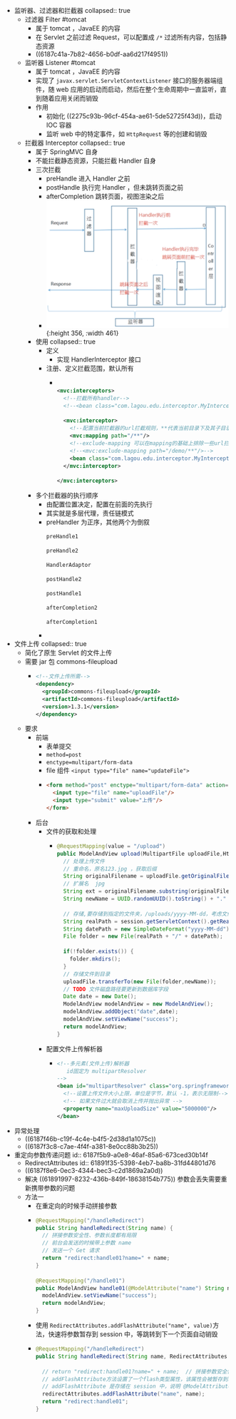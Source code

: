 - 监听器、过滤器和拦截器
  collapsed:: true
	- 过滤器 Filter #tomcat
		- 属于 tomcat ，JavaEE 的内容
		- 在 Servlet 之前过滤 Request，可以配置成 `/*` 过滤所有内容，包括静态资源
		- ((6187c41a-7b82-4656-b0df-aa6d217f4951))
	- 监听器 Listener #tomcat
		- 属于 tomcat ，JavaEE 的内容
		- 实现了 `javax.servlet.ServletContextListener` 接口的服务器端组件，随 web 应用的启动而启动，然后在整个生命周期中一直监听，直到随着应用关闭而销毁
		- 作用
			- 初始化 ((2275c93b-96cf-454a-ae61-5de52725f43d))，启动 IOC 容器
			- 监听 web 中的特定事件，如 `HttpRequest` 等的创建和销毁
	- 拦截器 Interceptor
	  collapsed:: true
		- 属于 SpringMVC 自身
		- 不能拦截静态资源，只能拦截 Handler 自身
		- 三次拦截
			- preHandle 进入 Handler 之前
			- postHandle 执行完 Handler ，但未跳转页面之前
			- afterCompletion 跳转页面，视图渲染之后
			- ![image.png](../assets/image_1636296022813_0.png){:height 356, :width 461}
		- 使用
		  collapsed:: true
			- 定义
				- 实现 HandlerInterceptor 接口
			- 注册、定义拦截范围，默认所有
				- ```xml
				  
				  <mvc:interceptors>
				    <!--拦截所有handler-->
				    <!--<bean class="com.lagou.edu.interceptor.MyIntercepter01"/>-->
				  
				    <mvc:interceptor>
				      <!--配置当前拦截器的url拦截规则，**代表当前目录下及其子目录下的所有url-->
				      <mvc:mapping path="/**"/>
				      <!--exclude-mapping 可以在mapping的基础上排除一些url拦截-->
				      <!--<mvc:exclude-mapping path="/demo/**"/>-->
				      <bean class="com.lagou.edu.interceptor.MyIntercepter01"/>
				    </mvc:interceptor>
				  
				  </mvc:interceptors>
				  ```
		- 多个拦截器的执行顺序
			- 由配置位置决定，配置在前面的先执行
			- 其实就是多层代理，责任链模式
			- preHandler 为正序，其他两个为倒叙
			  ```text
			  preHandle1
			  
			  preHandle2
			  
			  HandlerAdaptor
			  
			  postHandle2
			  
			  postHandle1
			  
			  afterCompletion2
			  
			  afterCompletion1
			  ```
			-
- 文件上传
  collapsed:: true
	- 简化了原生 Servlet 的文件上传
	- 需要 jar 包 commons-fileupload
		- ```xml
		  <!--文件上传所需-->
		  <dependency>
		    <groupId>commons-fileupload</groupId>
		    <artifactId>commons-fileupload</artifactId>
		    <version>1.3.1</version>
		  </dependency>
		  ```
	- 要求
		- 前端
			- 表单提交
			- `method=post`
			- `enctype=multipart/form-data`
			- file 组件 `<input type="file" name="updateFile">`
			- ```html
			  <form method="post" enctype="multipart/form-data" action="demo/upload">
			    <input type="file" name="uploadFile"/>
			    <input type="submit" value="上传"/>
			  </form>
			  ```
		- 后台
			- 文件的获取和处理
				- ```java
				  @RequestMapping(value = "/upload")
				  public ModelAndView upload(MultipartFile uploadFile,HttpSession session) throws IOException {
				    // 处理上传文件
				    // 重命名，原名123.jpg ，获取后缀
				    String originalFilename = uploadFile.getOriginalFilename();// 原始名称
				    // 扩展名  jpg
				    String ext = originalFilename.substring(originalFilename.lastIndexOf(".") + 1, originalFilename.length());
				    String newName = UUID.randomUUID().toString() + "." + ext;
				  
				    // 存储,要存储到指定的文件夹，/uploads/yyyy-MM-dd，考虑文件过多的情况按照日期，生成一个子文件夹
				    String realPath = session.getServletContext().getRealPath("/uploads");
				    String datePath = new SimpleDateFormat("yyyy-MM-dd").format(new Date());
				    File folder = new File(realPath + "/" + datePath);
				  
				    if(!folder.exists()) {
				      folder.mkdirs();
				    }
				    // 存储文件到目录
				    uploadFile.transferTo(new File(folder,newName));
				    // TODO 文件磁盘路径要更新到数据库字段
				    Date date = new Date();
				    ModelAndView modelAndView = new ModelAndView();
				    modelAndView.addObject("date",date);
				    modelAndView.setViewName("success");
				    return modelAndView;
				  }
				  ```
			- 配置文件上传解析器
				- ```xml
				  <!--多元素(文件上传)解析器
				     id固定为 multipartResolver
				  -->
				  <bean id="multipartResolver" class="org.springframework.web.multipart.commons.CommonsMultipartResolver">
				    <!--设置上传文件大小上限，单位是字节，默认 -1，表示无限制-->
				    <!-- 如果文件过大就会取消上传并抛出异常 -->
				    <property name="maxUploadSize" value="5000000"/>
				  </bean>
				  ```
- 异常处理
	- ((6187f46b-c19f-4c4e-b4f5-2d38d1a1075c))
	- ((6187f3c8-c7ae-4f4f-a381-8e0cc88b3b25))
- 重定向参数传递问题
  id:: 6187f5b9-a0e8-46af-85a6-673ced30b14f
	- RedirectAttributes
	  id:: 61891f35-5398-4eb7-ba8b-31fd44801d76
	- ((6187f8e6-0ec3-4344-bec3-c2d1869a2a0d))
	- 解决 ((61891997-8232-436b-849f-18638154b775)) 参数会丢失需要重新携带参数的问题
	- 方法一
		- 在重定向的时候手动拼接参数
		- ```java
		  @RequestMapping("/handleRedirect")
		  public String handleRedirect(String name) {
		    // 拼接参数安全性、参数长度都有局限
		    // 前台会发送的时候带上参数 name
		    // 发送一个 Get 请求
		    return "redirect:handle01?name=" + name; 
		  }
		  
		  @RequestMapping("/handle01")
		  public ModelAndView handle01(@ModelAttribute("name") String name) {
		    modelAndView.setViewName("success");
		    return modelAndView;
		  }
		  ```
		- 使用 `RedirectAttributes.addFlashAttribute("name", value)`方法，快速将参数暂存到 session 中，等跳转到下一个页面自动销毁
		- ```java
		  @RequestMapping("/handleRedirect")
		  public String handleRedirect(String name, RedirectAttributes redirectAttributes) {
		  
		    // return "redirect:handle01?name=" + name;  // 拼接参数安全性、参数长度都有局限
		    // addFlashAttribute方法设置了一个flash类型属性，该属性会被暂存到session中，在跳转到页面之后该属性销毁
		    // addFlashAttribute 是存储在 session 中，说明 @ModelAttribute 注解会尝试从 session 获取数据
		    redirectAttributes.addFlashAttribute("name", name);
		    return "redirect:handle01";
		  }
		  ```